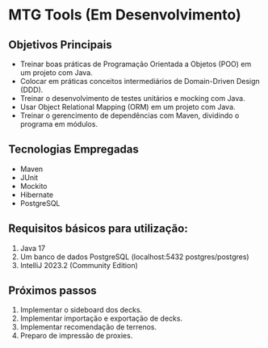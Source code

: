 # MTG Tools (Em Desenvolvimento)

## Objetivos Principais
- Treinar boas práticas de Programação Orientada a Objetos (POO) em um projeto com Java.
- Colocar em práticas conceitos intermediários de Domain-Driven Design (DDD).
- Treinar o desenvolvimento de testes unitários e mocking com Java.
- Usar Object Relational Mapping (ORM) em um projeto com Java.
- Treinar o gerencimento de dependências com Maven, dividindo o programa em módulos.

## Tecnologias Empregadas
- Maven
- JUnit
- Mockito
- Hibernate
- PostgreSQL

## Requisitos básicos para utilização:
1. Java 17
2. Um banco de dados PostgreSQL (localhost:5432 postgres/postgres)
3. IntelliJ 2023.2 (Community Edition)

## Próximos passos
1. Implementar o sideboard dos decks.
2. Implementar importação e exportação de decks.
3. Implementar recomendação de terrenos.
4. Preparo de impressão de proxies.
